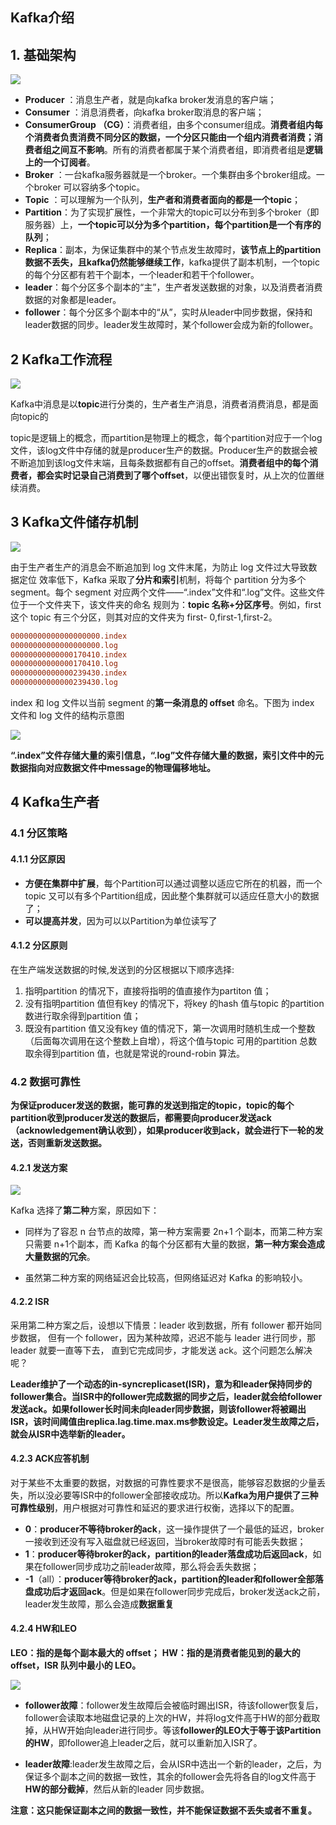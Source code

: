 ## Kafka介绍

## 1. 基础架构

![](http://dist415.oss-cn-beijing.aliyuncs.com/kafkaarc.png)

- **Producer** ：消息生产者，就是向kafka broker发消息的客户端；
- **Consumer** ：消息消费者，向kafka broker取消息的客户端；
- **ConsumerGroup （CG）**：消费者组，由多个consumer组成。**消费者组内每个消费者负责消费不同分区的数据，一个分区只能由一个组内消费者消费；消费者组之间互不影响**。所有的消费者都属于某个消费者组，即消费者组是**逻辑上的一个订阅者**。
- **Broker** ：一台kafka服务器就是一个broker。一个集群由多个broker组成。一个broker 可以容纳多个topic。
- **Topic** ：可以理解为一个队列，**生产者和消费者面向的都是一个topic**；
- **Partition**：为了实现扩展性，一个非常大的topic可以分布到多个broker（即服务器）上，**一个topic可以分为多个partition，每个partition是一个有序的队列**；
- **Replica**：副本，为保证集群中的某个节点发生故障时，**该节点上的partition数据不丢失，且kafka仍然能够继续工作**，kafka提供了副本机制，一个topic的每个分区都有若干个副本，一个leader和若干个follower。
- **leader**：每个分区多个副本的“主”，生产者发送数据的对象，以及消费者消费数据的对象都是leader。
- **follower**：每个分区多个副本中的“从”，实时从leader中同步数据，保持和leader数据的同步。leader发生故障时，某个follower会成为新的follower。

## 2 Kafka工作流程

![](http://dist415.oss-cn-beijing.aliyuncs.com/kafkaworkflow.png)

Kafka中消息是以**topic**进行分类的，生产者生产消息，消费者消费消息，都是面向topic的

topic是逻辑上的概念，而partition是物理上的概念，每个partition对应于一个log文件，该log文件中存储的就是producer生产的数据。Producer生产的数据会被不断追加到该log文件末端，且每条数据都有自己的offset。**消费者组中的每个消费者，都会实时记录自己消费到了哪个offset**，以便出错恢复时，从上次的位置继续消费。

## 3 Kafka文件储存机制

![](http://dist415.oss-cn-beijing.aliyuncs.com/kafkafilearc.png)

由于生产者生产的消息会不断追加到 log 文件末尾，为防止 log 文件过大导致数据定位
效率低下，Kafka 采取了**分片和索引**机制，将每个 partition 分为多个 segment。每个 segment
对应两个文件——“.index”文件和“.log”文件。这些文件位于一个文件夹下，该文件夹的命名
规则为：**topic 名称+分区序号**。例如，first 这个 topic 有三个分区，则其对应的文件夹为 first-
0,first-1,first-2。

```ini
00000000000000000000.index
00000000000000000000.log
00000000000000170410.index
00000000000000170410.log
00000000000000239430.index
00000000000000239430.log
```

index 和 log 文件以当前 segment 的**第一条消息的 offset** 命名。下图为 index 文件和 log
文件的结构示意图

![](http://dist415.oss-cn-beijing.aliyuncs.com/kafkafileindex.png)

**“.index”文件存储大量的索引信息，“.log”文件存储大量的数据，索引文件中的元数据指向对应数据文件中message的物理偏移地址。**



## 4 Kafka生产者

### 4.1 分区策略

#### 4.1.1 分区原因

- **方便在集群中扩展**，每个Partition可以通过调整以适应它所在的机器，而一个topic 又可以有多个Partition组成，因此整个集群就可以适应任意大小的数据了；
- **可以提高并发**，因为可以以Partition为单位读写了

#### 4.1.2 分区原则

在生产端发送数据的时候,发送到的分区根据以下顺序选择:

1. 指明partition 的情况下，直接将指明的值直接作为partiton 值；
2. 没有指明partition 值但有key 的情况下，将key 的hash 值与topic 的partition 数进行取余得到partition 值；
3. 既没有partition 值又没有key 值的情况下，第一次调用时随机生成一个整数（后面每次调用在这个整数上自增），将这个值与topic 可用的partition 总数取余得到partition 值，也就是常说的round-robin 算法。

### 4.2 数据可靠性

**为保证producer发送的数据，能可靠的发送到指定的topic，topic的每个partition收到producer发送的数据后，都需要向producer发送ack（acknowledgement确认收到），如果producer收到ack，就会进行下一轮的发送，否则重新发送数据。**

#### 4.2.1 发送方案

![](http://dist415.oss-cn-beijing.aliyuncs.com/kafkaack.png)

Kafka 选择了**第二种**方案，原因如下：

- 同样为了容忍 n 台节点的故障，第一种方案需要 2n+1 个副本，而第二种方案只需要 n+1个副本，而 Kafka 的每个分区都有大量的数据，**第一种方案会造成大量数据的冗余**。

- 虽然第二种方案的网络延迟会比较高，但网络延迟对 Kafka 的影响较小。

#### 4.2.2 ISR

采用第二种方案之后，设想以下情景：leader 收到数据，所有 follower 都开始同步数据，
但有一个 follower，因为某种故障，迟迟不能与 leader 进行同步，那 leader 就要一直等下去，
直到它完成同步，才能发送 ack。这个问题怎么解决呢？

**Leader维护了一个动态的in-syncreplicaset(ISR)，意为和leader保持同步的follower集合。当ISR中的follower完成数据的同步之后，leader就会给follower发送ack。如果follower长时间未向leader同步数据，则该follower将被踢出ISR，该时间阈值由replica.lag.time.max.ms参数设定。Leader发生故障之后，就会从ISR中选举新的leader。**

#### 4.2.3 ACK应答机制

对于某些不太重要的数据，对数据的可靠性要求不是很高，能够容忍数据的少量丢失，所以没必要等ISR中的follower全部接收成功。所以**Kafka为用户提供了三种可靠性级别**，用户根据对可靠性和延迟的要求进行权衡，选择以下的配置。


- **0**：**producer不等待broker的ack**，这一操作提供了一个最低的延迟，broker一接收到还没有写入磁盘就已经返回，当broker故障时有可能丢失数据；
- **1**：**producer等待broker的ack，partition的leader落盘成功后返回ack**，如果在follower同步成功之前leader故障，那么将会丢失数据；
- **-1**（all）：**producer等待broker的ack，partition的leader和follower全部落盘成功后才返回ack**。但是如果在follower同步完成后，broker发送ack之前，leader发生故障，那么会造成**数据重复**

#### 4.2.4 HW和LEO

**LEO：指的是每个副本最大的 offset；**
**HW：指的是消费者能见到的最大的 offset，ISR 队列中最小的 LEO。**

![](http://dist415.oss-cn-beijing.aliyuncs.com/kafkahw.png)

- **follower故障**：follower发生故障后会被临时踢出ISR，待该follower恢复后，follower会读取本地磁盘记录的上次的HW，并将log文件高于HW的部分截取掉，从HW开始向leader进行同步。等该**follower的LEO大于等于该Partition的HW**，即follower追上leader之后，就可以重新加入ISR了。

- **leader故障**:leader发生故障之后，会从ISR中选出一个新的leader，之后，为保证多个副本之间的数据一致性，其余的follower会先将各自的log文件高于**HW的部分截掉**，然后从新的leader 同步数据。

  

**注意：这只能保证副本之间的数据一致性，并不能保证数据不丢失或者不重复。**






